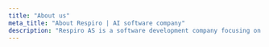 ```yaml
---
title: "About us"
meta_title: "About Respiro | AI software company"
description: "Respiro AS is a software development company focusing on building AI first Saas solutions."
---
```

    